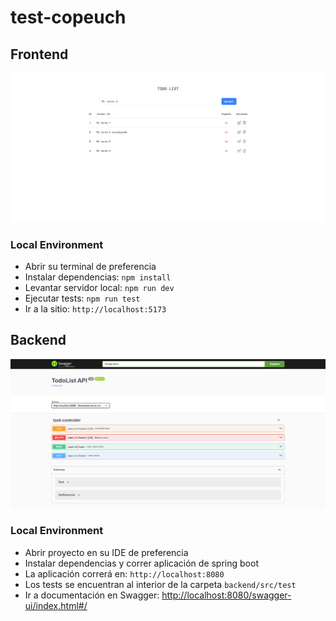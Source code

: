 # test-copeuch

## Frontend
![Examen Modulo "JavaScript para la Web" - Desafio Latam](frontend/screenshot_frontend.png)

### Local Environment
- Abrir su terminal de preferencia
- Instalar dependencias: `npm install`
- Levantar servidor local: `npm run dev`
- Ejecutar tests: `npm run test`
- Ir a la sitio: `http://localhost:5173`


## Backend
![Examen Modulo "JavaScript para la Web" - Desafio Latam](backend/screenshot_backend.png)

### Local Environment
- Abrir proyecto en su IDE de preferencia
- Instalar dependencias y correr aplicación de spring boot
- La aplicación correrá en: `http://localhost:8080`
- Los tests se encuentran al interior de la carpeta `backend/src/test`
- Ir a documentación en Swagger: [http://localhost:8080/swagger-ui/index.html#/](http://localhost:8080/swagger-ui/index.html#/)

